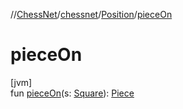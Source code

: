 //[ChessNet](../../../index.md)/[chessnet](../index.md)/[Position](index.md)/[pieceOn](piece-on.md)

# pieceOn

[jvm]\
fun [pieceOn](piece-on.md)(s: [Square](../-square/index.md)): [Piece](../-piece/index.md)
